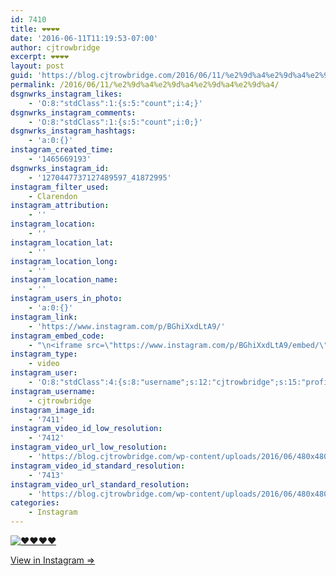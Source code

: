 ```yaml
---
id: 7410
title: ❤❤❤❤
date: '2016-06-11T11:19:53-07:00'
author: cjtrowbridge
excerpt: ❤❤❤❤
layout: post
guid: 'https://blog.cjtrowbridge.com/2016/06/11/%e2%9d%a4%e2%9d%a4%e2%9d%a4%e2%9d%a4/'
permalink: /2016/06/11/%e2%9d%a4%e2%9d%a4%e2%9d%a4%e2%9d%a4/
dsgnwrks_instagram_likes:
    - 'O:8:"stdClass":1:{s:5:"count";i:4;}'
dsgnwrks_instagram_comments:
    - 'O:8:"stdClass":1:{s:5:"count";i:0;}'
dsgnwrks_instagram_hashtags:
    - 'a:0:{}'
instagram_created_time:
    - '1465669193'
dsgnwrks_instagram_id:
    - '1270447737127489597_41872995'
instagram_filter_used:
    - Clarendon
instagram_attribution:
    - ''
instagram_location:
    - ''
instagram_location_lat:
    - ''
instagram_location_long:
    - ''
instagram_location_name:
    - ''
instagram_users_in_photo:
    - 'a:0:{}'
instagram_link:
    - 'https://www.instagram.com/p/BGhiXxdLtA9/'
instagram_embed_code:
    - "\n<iframe src=\"https://www.instagram.com/p/BGhiXxdLtA9/embed/\" width=\"612\" height=\"710\" frameborder=\"0\" scrolling=\"no\" allowtransparency=\"true\" class=\"insta-image-embed\"></iframe>\n"
instagram_type:
    - video
instagram_user:
    - 'O:8:"stdClass":4:{s:8:"username";s:12:"cjtrowbridge";s:15:"profile_picture";s:95:"https://scontent.cdninstagram.com/t51.2885-19/s150x150/13259063_566228746871906_714207650_a.jpg";s:2:"id";s:8:"41872995";s:9:"full_name";s:13:"CJ Trowbridge";}'
instagram_username:
    - cjtrowbridge
instagram_image_id:
    - '7411'
instagram_video_id_low_resolution:
    - '7412'
instagram_video_url_low_resolution:
    - 'https://blog.cjtrowbridge.com/wp-content/uploads/2016/06/480x480-video-1465669193.mp4'
instagram_video_id_standard_resolution:
    - '7413'
instagram_video_url_standard_resolution:
    - 'https://blog.cjtrowbridge.com/wp-content/uploads/2016/06/480x480-video-1465669193-1.mp4'
categories:
    - Instagram
---
```


[![❤❤❤❤](https://blog.cjtrowbridge.com/wp-content/uploads/2016/06/1465669193-1-1.jpg)](https://www.instagram.com/p/BGhiXxdLtA9/)

[View in Instagram ⇒](https://www.instagram.com/p/BGhiXxdLtA9/)